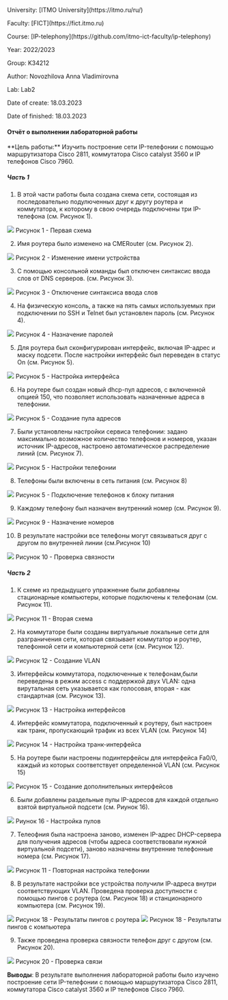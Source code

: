 <p> University: [ITMO University](https://itmo.ru/ru/)
<p> Faculty: [FICT](https://fict.itmo.ru)
<p> Course: [IP-telephony](https://github.com/itmo-ict-faculty/ip-telephony) <p>
<p> Year: 2022/2023
<p> Group: K34212
<p> Author: Novozhilova Anna Vladimirovna
<p> Lab: Lab2
<p> Date of create: 18.03.2023
<p> Date of finished: 18.03.2023

<h4>Отчёт о выполнении лабораторной работы</h4>
**Цель работы:** Изучить построение сети IP-телефонии с помощью маршрутизатора Cisco 2811, коммутатора Cisco catalyst 3560 и IP телефонов Cisco 7960.

<h5>Часть 1</h5>

1. В этой части работы была создана схема сети, состоящая из последовательно подулюченных друг к другу роутера и коммутатора, к которому в свою очередь подключены три IP-телефона (см. Рисунок 1).
<image src="https://github.com/anny-nov/2022_2023-ip-telephony-k34212-novozhilova-a-v/blob/main/lab2/img/1.png">
Рисунок 1 - Первая схема

2. Имя роутера было изменено на CMERouter (см. Рисунок 2).
<image src="https://github.com/anny-nov/2022_2023-ip-telephony-k34212-novozhilova-a-v/blob/main/lab2/img/2.png">
Рисунок 2 - Изменение имени устройства

3. С помощью консольной команды был отключен синтаксис ввода слов от DNS серверов. (см. Рисунок 3).
<image src="https://github.com/anny-nov/2022_2023-ip-telephony-k34212-novozhilova-a-v/blob/main/lab2/img/3.png">
Рисунок 3 - Отключение синтаксиса ввода слов

4. На физическую консоль, а также на пять самых используемых при подключении по SSH и Telnet был установлен пароль (см. Рисунок 4).
<image src="https://github.com/anny-nov/2022_2023-ip-telephony-k34212-novozhilova-a-v/blob/main/lab2/img/4.png">
Рисунок 4 - Назначение паролей

5. Для роутера был сконфигурирован интерфейс, включая IP-адрес и маску подсети. После настройки интерфейс был переведен в статус On (см. Рисунок 5).
<image src="https://github.com/anny-nov/2022_2023-ip-telephony-k34212-novozhilova-a-v/blob/main/lab2/img/5.png">
Рисунок 5 - Настройка интерфейса

6. На роутере был создан новый dhcp-пул адресов, с включенной опцией 150, что позволяет использовать назначенные адреса в телефонии.
<image src="https://github.com/anny-nov/2022_2023-ip-telephony-k34212-novozhilova-a-v/blob/main/lab2/img/6.png">
Рисунок 5 - Создание пула адресов

7. Были установлены настройки сервиса телефонии: задано максимально возможное количество телефонов и номеров, указан источник IP-адресов, настроено автоматическое распределение линий (см. Рисунок 7).
<image src="https://github.com/anny-nov/2022_2023-ip-telephony-k34212-novozhilova-a-v/blob/main/lab2/img/7.png">
Рисунок 5 - Настройки телефонии

8. Телефоны были включены в сеть питания (см. Рисунок 8)
<image src="https://github.com/anny-nov/2022_2023-ip-telephony-k34212-novozhilova-a-v/blob/main/lab2/img/8.png">
Рисунок 5 - Подключение телефонов к блоку питания

9. Каждому телефону был назначен внутренний номер (см. Рисунок 9).
<image src="https://github.com/anny-nov/2022_2023-ip-telephony-k34212-novozhilova-a-v/blob/main/lab2/img/9.png">
Рисунок 9 - Назначение номеров

10. В результате настройки все телефоны могут связываться друг с другом по внутренней линии (см.Рисунок 10)
<image src="https://github.com/anny-nov/2022_2023-ip-telephony-k34212-novozhilova-a-v/blob/main/lab2/img/10.png">
Рисунок 10 - Проверка связности

<h5>Часть 2</h5>

1. К схеме из предыдущего упражнение были добавлены стационарные компьютеры, которые подключены к телефонам (см. Рисунок 11).
<image src="https://github.com/anny-nov/2022_2023-ip-telephony-k34212-novozhilova-a-v/blob/main/lab2/img/11.png">
Рисунок 11 - Вторая схема

2. На коммутаторе были созданы виртуальные локальные сети для разграничения сети, которая связывает коммутатор и роутер, телефонной сети и компьютерной сети (см. Рисунок 12).
<image src="https://github.com/anny-nov/2022_2023-ip-telephony-k34212-novozhilova-a-v/blob/main/lab2/img/12.png">
Рисунок 12 - Создание VLAN

3. Интерфейсы коммутатора, подключенные к телефонам,были переведены в режим access с поддержкой двух VLAN: одна вирутальная сеть указывается как голосовая, вторая - как стандартная (см. Рисунок 13).
<image src="https://github.com/anny-nov/2022_2023-ip-telephony-k34212-novozhilova-a-v/blob/main/lab2/img/13.png">
Рисунок 13 - Настройка интерфейсов

4. Интерфейс коммутатора, подключенный к роутеру, был настроен как транк, пропускающий трафик из всех VLAN (см. Рисунок 14)
<image src="https://github.com/anny-nov/2022_2023-ip-telephony-k34212-novozhilova-a-v/blob/main/lab2/img/14.png">
Рисунок 14 - Настройка транк-интерфейса

5. На роутере были настроены подинтерфейсы для интерфейса Fa0/0, каждый из которых соответствует определенной VLAN (см. Рисунок 15)
<image src="https://github.com/anny-nov/2022_2023-ip-telephony-k34212-novozhilova-a-v/blob/main/lab2/img/15.png">
Рисунок 15 - Создание дополнительных интерфейсов

6. Были добавлены раздельные пулы IP-адресов для каждой отдельно взятой виртуальной подсети (см. Риунок 16).
<image src="https://github.com/anny-nov/2022_2023-ip-telephony-k34212-novozhilova-a-v/blob/main/lab2/img/16.png">
Риунок 16 - Настройка пулов

7. Телеофния была настроена заново, изменен IP-адрес DHCP-сервера для получения адресов (чтобы адреса соответствовали нужной виртуальной подсети), заново назначены внутренние телефонные номера (см. Рисунок 17).
<image src="https://github.com/anny-nov/2022_2023-ip-telephony-k34212-novozhilova-a-v/blob/main/lab2/img/17.png">
Рисунок 11 - Повторная настройка телефонии

8. В результате настройки все устройства получили IР-адреса внутри соответствующих VLAN. Проведена проверка доступности с помощью пингов с роутера (см. Рисунок 18) и станционарного компьютера (см. Рисунок 19).
<image src="https://github.com/anny-nov/2022_2023-ip-telephony-k34212-novozhilova-a-v/blob/main/lab2/img/19.png">
Рисунок 18 - Результаты пингов с роутера
<image src="https://github.com/anny-nov/2022_2023-ip-telephony-k34212-novozhilova-a-v/blob/main/lab2/img/21.png">
Рисунок 18 - Результаты пингов с компьютера

9. Также проведена проверка связности телефон друг с другом (см. Рисунок 20).
<image src="https://github.com/anny-nov/2022_2023-ip-telephony-k34212-novozhilova-a-v/blob/main/lab2/img/20.png">
Рисунок 20 - Проверка связи


**Выводы**: В результате выполнения лабораторной работы было изучено построение сети IP-телефонии с помощью маршрутизатора Cisco 2811, коммутатора Cisco catalyst 3560 и IP телефонов Cisco 7960.
